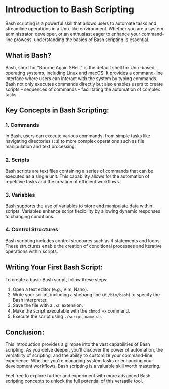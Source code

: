 # Introduction to Bash Scripting

Bash scripting is a powerful skill that allows users to automate tasks and streamline operations in a Unix-like environment. Whether you are a system administrator, developer, or an enthusiast eager to enhance your command-line prowess, understanding the basics of Bash scripting is essential.

## What is Bash?

Bash, short for "Bourne Again SHell," is the default shell for Unix-based operating systems, including Linux and macOS. It provides a command-line interface where users can interact with the system by typing commands. Bash not only executes commands directly but also enables users to create scripts – sequences of commands – facilitating the automation of complex tasks.

## Key Concepts in Bash Scripting:

### 1. Commands

In Bash, users can execute various commands, from simple tasks like navigating directories (`cd`) to more complex operations such as file manipulation and text processing.

### 2. Scripts

Bash scripts are text files containing a series of commands that can be executed as a single unit. This capability allows for the automation of repetitive tasks and the creation of efficient workflows.

### 3. Variables

Bash supports the use of variables to store and manipulate data within scripts. Variables enhance script flexibility by allowing dynamic responses to changing conditions.

### 4. Control Structures

Bash scripting includes control structures such as if statements and loops. These structures enable the creation of conditional processes and iterative operations within scripts.

## Writing Your First Bash Script:

To create a basic Bash script, follow these steps:

1. Open a text editor (e.g., Vim, Nano).
2. Write your script, including a shebang line (`#!/bin/bash`) to specify the Bash interpreter.
3. Save the file with a `.sh` extension.
4. Make the script executable with the `chmod +x` command.
5. Execute the script using `./script_name.sh`.

## Conclusion:

This introduction provides a glimpse into the vast capabilities of Bash scripting. As you delve deeper, you'll discover the power of automation, the versatility of scripting, and the ability to customize your command-line experience. Whether you're managing system tasks or enhancing your development workflows, Bash scripting is a valuable skill worth mastering.

Feel free to explore further and experiment with more advanced Bash scripting concepts to unlock the full potential of this versatile tool.

